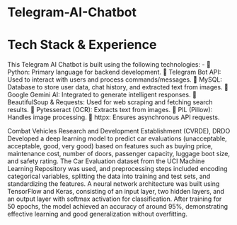 # Telegram-AI-Chatbot

# Tech Stack & Experience

This Telegram AI Chatbot is built using the following technologies: - 
	Python: Primary language for backend development. 
	Telegram Bot API: Used to interact with users and process commands/messages.
	MySQL: Database to store user data, chat history, and extracted text from images. 
	Google Gemini AI: Integrated to generate intelligent responses. 
	BeautifulSoup & Requests: Used for web scraping and fetching search results. 
	Pytesseract (OCR): Extracts text from images. 
	PIL (Pillow): Handles image processing. 
	httpx: Ensures asynchronous API requests.

Combat Vehicles Research and Development Establishment (CVRDE), DRDO 
Developed a deep learning model to predict car evaluations (unacceptable, acceptable, good, very good) based on features such as buying price, maintenance cost, number of doors, passenger capacity, luggage boot size, and safety rating. The Car Evaluation dataset from the UCI Machine Learning Repository was used, and preprocessing steps included encoding categorical variables, splitting the data into training and test sets, and standardizing the features. A neural network architecture was built using TensorFlow and Keras, consisting of an input layer, two hidden layers, and an output layer with softmax activation for classification. After training for 50 epochs, the model achieved an accuracy of around 95%, demonstrating effective learning and good generalization without overfitting.
